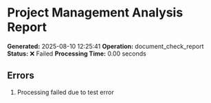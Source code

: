 # Project Management Analysis Report

**Generated:** 2025-08-10 12:25:41
**Operation:** document_check_report
**Status:** ❌ Failed
**Processing Time:** 0.00 seconds



## Errors
1. Processing failed due to test error
